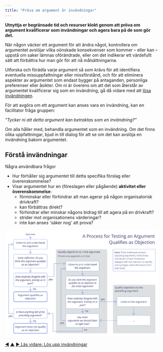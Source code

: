 ```yaml
---
title: "Pröva om argument är invändningar"
---
```



**Utnyttja er begränsade tid och resurser klokt genom att pröva om argument kvalificerar som invändningar och agera bara på de som gör det.**

När någon väcker ett argument för att ändra något, kontrollera om argumentet avslöjar vilka oönskade konsekvenser som kommer – eller kan – uppstå om saker lämnas oförändrade, eller om det indikerar ett värdefullt sätt att förbättra hur man gör för att nå målsättningarna.

Utforska och förädla varje argument så som krävs för att identifiera eventuella missuppfattningar eller missförstånd, och för att eliminera aspekter av argumentet som endast bygger på antaganden, personliga preferenser eller åsikter. Om ni är överens om att det som återstår av argumentet kvalificerar sig som en invändning, gå då vidare med att [lösa invändningen](resolve-objections.html).

För att avgöra om ett argument kan anses vara en invändning, kan en facilitator fråga gruppen:

_"Tycker ni att detta argument kan betraktas som en invändning?"_

Om alla håller med, behandla argumentet som en invändning. Om det finns olika uppfattningar, bjud in till dialog för att se om det kan avslöja en invändning bakom argumentet.


## Förstå invändningar

Några användbara frågor

-   Hur förhåller sig argumentet till detta specifika förslag eller överenskommelse?
-   Visar argumentet hur en (föreslagen eller pågående) **aktivitet eller överenskommelse**:
    -   förminskar eller förhindrar att man agerar på någon organisatorisk drivkraft?
    -   kan förbättras direkt?
    -   förhindrar eller minskar någons bidrag till att agera på en drivkraft?
    -   strider mot organisationens värderingar?
    -   inte kan anses 'säker nog' att prova?


![En process för att pröva om ett argument kvalificerar som invändning](img/agreements/qualify-objection-process.png)


<div class="bottom-nav">
<a href="consent-decision-making.html" title="Tillbaka till: Samtyckesbeslut">◀</a> <a href="co-creation-and-evolution.html" title="Upp: Samskapande och utveckling">▲</a> <a href="resolve-objections.html" title="Läs vidare: Lös upp invändningar">▶ Läs vidare: Lös upp invändningar</a>
</div>


<script type="text/javascript">
Mousetrap.bind('g n', function() {
    window.location.href = 'resolve-objections.html';
    return false;
});
</script>

